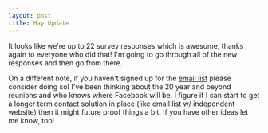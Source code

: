 ```yaml
---
layout: post
title: May Update
---
```


It looks like we're up to 22 survey responses which is awesome, thanks again to everyone who did that! I'm going to go through all of the new responses and then go from there.

On a different note, if you haven't signed up for the [email list](http://eepurl.com/iNDmuU) please consider doing so! I've been thinking about the 20 year and beyond reunions and who knows where Facebook will be. I figure if I can start to get a longer term contact solution in place (like email list w/ independent website) then it might future proof things a bit. If you have other ideas let me know, too!
